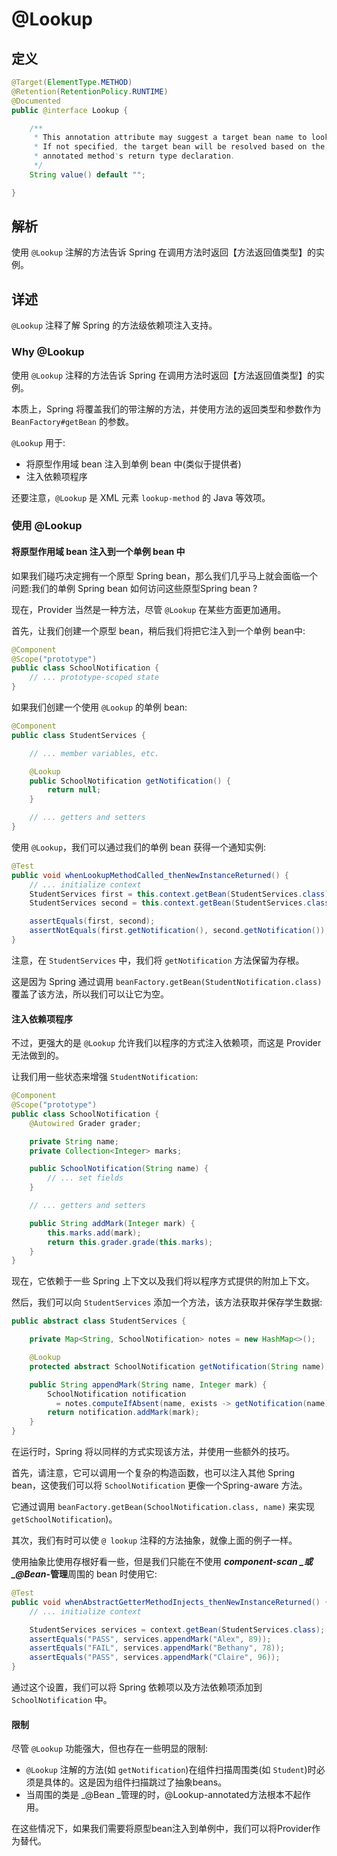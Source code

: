# @Lookup

## 定义

```java
@Target(ElementType.METHOD)
@Retention(RetentionPolicy.RUNTIME)
@Documented
public @interface Lookup {

    /**
     * This annotation attribute may suggest a target bean name to look up.
     * If not specified, the target bean will be resolved based on the
     * annotated method's return type declaration.
     */
    String value() default "";

}
```

## 解析

使用 `@Lookup` 注解的方法告诉 Spring 在调用方法时返回【方法返回值类型】的实例。

## 详述

`@Lookup` 注释了解 Spring 的方法级依赖项注入支持。

### Why @Lookup

使用 `@Lookup` 注释的方法告诉 Spring 在调用方法时返回【方法返回值类型】的实例。

本质上，Spring 将覆盖我们的带注解的方法，并使用方法的返回类型和参数作为 `BeanFactory#getBean` 的参数。

`@Lookup` 用于:

* 将原型作用域 bean 注入到单例 bean 中\(类似于提供者\)
* 注入依赖项程序

还要注意，`@Lookup` 是 XML 元素 `lookup-method` 的 Java 等效项。

### 使用 @Lookup

#### 将原型作用域 bean 注入到一个单例 bean 中

如果我们碰巧决定拥有一个原型 Spring bean，那么我们几乎马上就会面临一个问题:我们的单例 Spring bean 如何访问这些原型Spring bean ?

现在，Provider 当然是一种方法，尽管 `@Lookup` 在某些方面更加通用。

首先，让我们创建一个原型 bean，稍后我们将把它注入到一个单例 bean中:

```java
@Component
@Scope("prototype")
public class SchoolNotification {
    // ... prototype-scoped state
}
```

如果我们创建一个使用 `@Lookup` 的单例 bean:

```java
@Component
public class StudentServices {

    // ... member variables, etc.

    @Lookup
    public SchoolNotification getNotification() {
        return null;
    }

    // ... getters and setters
}
```

使用 `@Lookup`，我们可以通过我们的单例 bean 获得一个通知实例:

```java
@Test
public void whenLookupMethodCalled_thenNewInstanceReturned() {
    // ... initialize context
    StudentServices first = this.context.getBean(StudentServices.class);
    StudentServices second = this.context.getBean(StudentServices.class);

    assertEquals(first, second); 
    assertNotEquals(first.getNotification(), second.getNotification()); 
}
```

注意，在 `StudentServices` 中，我们将 `getNotification` 方法保留为存根。

这是因为 Spring 通过调用 `beanFactory.getBean(StudentNotification.class)` 覆盖了该方法，所以我们可以让它为空。

#### 注入依赖项程序

不过，更强大的是 `@Lookup` 允许我们以程序的方式注入依赖项，而这是 Provider 无法做到的。

让我们用一些状态来增强 `StudentNotification`:

```java
@Component
@Scope("prototype")
public class SchoolNotification {
    @Autowired Grader grader;

    private String name;
    private Collection<Integer> marks;

    public SchoolNotification(String name) {
        // ... set fields
    }

    // ... getters and setters

    public String addMark(Integer mark) {
        this.marks.add(mark);
        return this.grader.grade(this.marks);
    }
}
```

现在，它依赖于一些 Spring 上下文以及我们将以程序方式提供的附加上下文。

然后，我们可以向 `StudentServices` 添加一个方法，该方法获取并保存学生数据:

```java
public abstract class StudentServices {

    private Map<String, SchoolNotification> notes = new HashMap<>();

    @Lookup
    protected abstract SchoolNotification getNotification(String name);

    public String appendMark(String name, Integer mark) {
        SchoolNotification notification
          = notes.computeIfAbsent(name, exists -> getNotification(name)));
        return notification.addMark(mark);
    }
}
```

在运行时，Spring 将以同样的方式实现该方法，并使用一些额外的技巧。

首先，请注意，它可以调用一个复杂的构造函数，也可以注入其他 Spring bean，这使我们可以将 `SchoolNotification` 更像一个Spring-aware 方法。

它通过调用 `beanFactory.getBean(SchoolNotification.class, name)` 来实现 `getSchoolNotification`\)。

其次，我们有时可以使 `@ lookup` 注释的方法抽象，就像上面的例子一样。

使用抽象比使用存根好看一些，但是我们只能在不使用 _**component-scan **_或 _**@Bean**_**-管理**周围的 bean 时使用它:

```java
@Test
public void whenAbstractGetterMethodInjects_thenNewInstanceReturned() {
    // ... initialize context

    StudentServices services = context.getBean(StudentServices.class);    
    assertEquals("PASS", services.appendMark("Alex", 89));
    assertEquals("FAIL", services.appendMark("Bethany", 78));
    assertEquals("PASS", services.appendMark("Claire", 96));
}
```

通过这个设置，我们可以将 Spring 依赖项以及方法依赖项添加到 `SchoolNotification` 中。

#### 限制

尽管 `@Lookup` 功能强大，但也存在一些明显的限制:

* `@Lookup` 注解的方法\(如 `getNotification`\)在组件扫描周围类\(如 `Student`\)时必须是具体的。这是因为组件扫描跳过了抽象beans。
* 当周围的类是 _@Bean _管理的时，@Lookup-annotated方法根本不起作用。

在这些情况下，如果我们需要将原型bean注入到单例中，我们可以将Provider作为替代。

